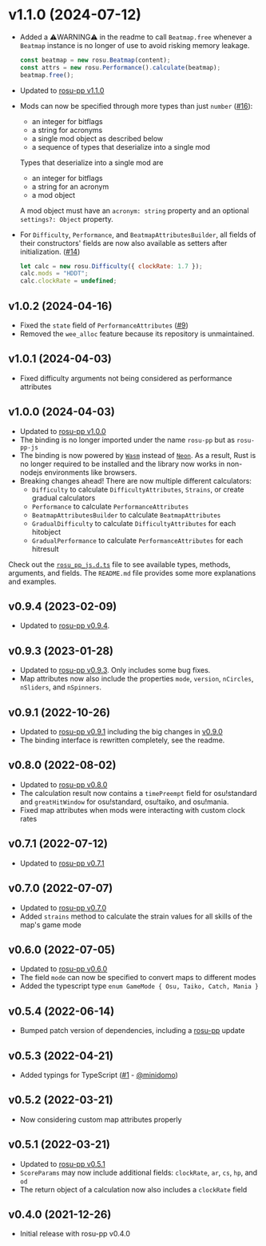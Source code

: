 # v1.1.0 (2024-07-12)

- Added a ⚠️WARNING⚠️ in the readme to call `Beatmap.free` whenever a `Beatmap` instance is no longer of use to avoid risking memory leakage.
  ```js
  const beatmap = new rosu.Beatmap(content);
  const attrs = new rosu.Performance().calculate(beatmap);
  beatmap.free();
  ```
- Updated to [rosu-pp v1.1.0](https://github.com/MaxOhn/rosu-pp/blob/main/CHANGELOG.md#v110-2024-07-10)
- Mods can now be specified through more types than just `number` ([#16]):
  - an integer for bitflags
  - a string for acronyms
  - a single mod object as described below
  - a sequence of types that deserialize into a single mod

  Types that deserialize into a single mod are
  - an integer for bitflags
  - a string for an acronym
  - a mod object

  A mod object must have an `acronym: string` property and an optional `settings?: Object` property.
- For `Difficulty`, `Performance`, and `BeatmapAttributesBuilder`, all fields of their constructors' fields are now also available as setters after initialization. ([#14])
  ```js
  let calc = new rosu.Difficulty({ clockRate: 1.7 });
  calc.mods = "HDDT";
  calc.clockRate = undefined;
  ```

## v1.0.2 (2024-04-16)

- Fixed the `state` field of `PerformanceAttributes` ([#9])
- Removed the `wee_alloc` feature because its repository is unmaintained.

## v1.0.1 (2024-04-03)

- Fixed difficulty arguments not being considered as performance attributes

## v1.0.0 (2024-04-03)

- Updated to [rosu-pp v1.0.0](https://github.com/MaxOhn/rosu-pp/blob/main/CHANGELOG.md#v100-2024-04-02)
- The binding is no longer imported under the name `rosu-pp` but as `rosu-pp-js`
- The binding is now powered by [`Wasm`](https://webassembly.org/) instead of [`Neon`](https://neon-bindings.com/). As a result, Rust is no longer required to be installed and the library now works in non-nodejs environments like browsers.
- Breaking changes ahead! There are now multiple different calculators:
  - `Difficulty` to calculate `DifficultyAttributes`, `Strains`, or create gradual calculators
  - `Performance` to calculate `PerformanceAttributes`
  - `BeatmapAttributesBuilder` to calculate `BeatmapAttributes`
  - `GradualDifficulty` to calculate `DifficultyAttributes` for each hitobject
  - `GradualPerformance` to calculate `PerformanceAttributes` for each hitresult

Check out the [`rosu_pp_js.d.ts`](https://github.com/MaxOhn/rosu-pp-js/blob/e7e5ad1d128ac488aa3a72f9582db4c2f2804afb/rosu_pp_js.d.ts) file to see available types, methods, arguments, and fields. The `README.md` file provides some more explanations and examples.

## v0.9.4 (2023-02-09)

- Updated to [rosu-pp v0.9.4](https://github.com/MaxOhn/rosu-pp/blob/main/CHANGELOG.md#v094-2023-02-09).

## v0.9.3 (2023-01-28)

- Updated to [rosu-pp v0.9.3](https://github.com/MaxOhn/rosu-pp/blob/main/CHANGELOG.md#v093-2023-01-28). Only includes some bug fixes.
- Map attributes now also include the properties `mode`, `version`, `nCircles`, `nSliders`, and `nSpinners`.

## v0.9.1 (2022-10-26)

- Updated to [rosu-pp v0.9.1](https://github.com/MaxOhn/rosu-pp/blob/main/CHANGELOG.md#v091-2022-10-26) including the big changes in [v0.9.0](https://github.com/MaxOhn/rosu-pp/blob/main/CHANGELOG.md#v090-2022-10-24)
- The binding interface is rewritten completely, see the readme.

## v0.8.0 (2022-08-02)
- Updated to [rosu-pp v0.8.0](https://github.com/MaxOhn/rosu-pp/blob/main/CHANGELOG.md#v080-2022-08-02)
- The calculation result now contains a `timePreempt` field for osu!standard and `greatHitWindow` for
osu!standard, osu!taiko, and osu!mania.
- Fixed map attributes when mods were interacting with custom clock rates

## v0.7.1 (2022-07-12)
- Updated to [rosu-pp v0.7.1](https://github.com/MaxOhn/rosu-pp/blob/main/CHANGELOG.md#v071-2022-07-12)

## v0.7.0 (2022-07-07)
- Updated to [rosu-pp v0.7.0](https://github.com/MaxOhn/rosu-pp/blob/main/CHANGELOG.md#v070-2022-07-06)
- Added `strains` method to calculate the strain values for all skills of the map's game mode

## v0.6.0 (2022-07-05)
- Updated to [rosu-pp v0.6.0](https://github.com/MaxOhn/rosu-pp/blob/main/CHANGELOG.md#v060-2022-07-05)
- The field `mode` can now be specified to convert maps to different modes
- Added the typescript type `enum GameMode { Osu, Taiko, Catch, Mania }`

## v0.5.4 (2022-06-14)
- Bumped patch version of dependencies, including a [rosu-pp](https://github.com/MaxOhn/rosu-pp/blob/main/CHANGELOG.md#v052-2022-06-14) update

## v0.5.3 (2022-04-21)
- Added typings for TypeScript ([#1] - [@minidomo])

## v0.5.2 (2022-03-21)
- Now considering custom map attributes properly

## v0.5.1 (2022-03-21)
- Updated to [rosu-pp v0.5.1](https://github.com/MaxOhn/rosu-pp/blob/main/CHANGELOG.md#v051-2022-03-21)
- `ScoreParams` may now include additional fields: `clockRate`, `ar`, `cs`, `hp`, and `od`
- The return object of a calculation now also includes a `clockRate` field

## v0.4.0 (2021-12-26)
- Initial release with rosu-pp v0.4.0

[@minidomo]: https://github.com/minidomo

[#1]: https://github.com/MaxOhn/rosu-pp-js/pull/1
[#9]: https://github.com/MaxOhn/rosu-pp-js/pull/9
[#14]: https://github.com/MaxOhn/rosu-pp-js/pull/14
[#16]: https://github.com/MaxOhn/rosu-pp-js/pull/16